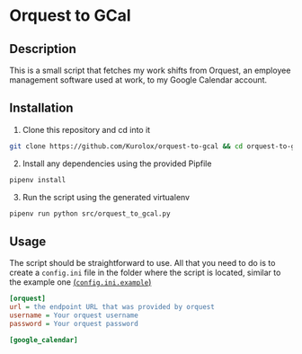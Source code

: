 # Orquest to GCal

## Description

This is a small script that fetches my work shifts from Orquest, an employee management software used at work, to my Google Calendar account.

## Installation

1. Clone this repository and cd into it
```bash
git clone https://github.com/Kurolox/orquest-to-gcal && cd orquest-to-gcal
```

2. Install any dependencies using the provided Pipfile
```bash
pipenv install
```

3. Run the script using the generated virtualenv
```bash
pipenv run python src/orquest_to_gcal.py
```

## Usage

The script should be straightforward to use. All that you need to do is to create a `config.ini` file in the folder where the script is located, similar to the example one [(`config.ini.example`)](src/config.ini.example)

```ini
[orquest]
url = the endpoint URL that was provided by orquest
username = Your orquest username
password = Your orquest password

[google_calendar]
```